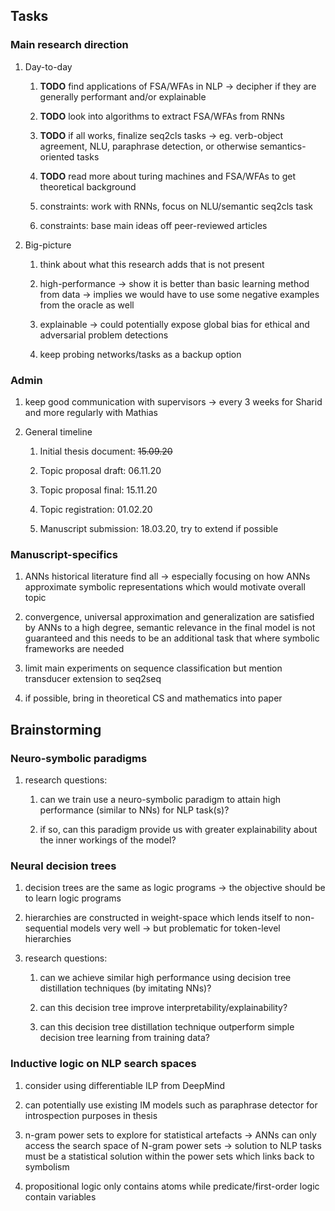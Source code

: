 Tasks
-----

### Main research direction

1.  Day-to-day

    1.  **TODO** find applications of FSA/WFAs in NLP -\>
        decipher if they are generally performant and/or explainable

    2.  **TODO** look into algorithms to extract FSA/WFAs
        from RNNs

    3.  **TODO** if all works, finalize seq2cls tasks -\> eg.
        verb-object agreement, NLU, paraphrase detection, or otherwise
        semantics-oriented tasks

    4.  **TODO** read more about turing machines and FSA/WFAs
        to get theoretical background

    5.  constraints: work with RNNs, focus on NLU/semantic seq2cls task

    6.  constraints: base main ideas off peer-reviewed articles

2.  Big-picture

    1.  think about what this research adds that is not present

    2.  high-performance -\> show it is better than basic learning
        method from data -\> implies we would have to use some negative
        examples from the oracle as well

    3.  explainable -\> could potentially expose global bias for ethical
        and adversarial problem detections

    4.  keep probing networks/tasks as a backup option

### Admin

1.  keep good communication with supervisors -\> every 3 weeks for
    Sharid and more regularly with Mathias

2.  General timeline

    1.  Initial thesis document: ~~15.09.20~~

    2.  Topic proposal draft: 06.11.20

    3.  Topic proposal final: 15.11.20

    4.  Topic registration: 01.02.20

    5.  Manuscript submission: 18.03.20, try to extend if possible

### Manuscript-specifics

1.  ANNs historical literature find all -\> especially focusing on how
    ANNs approximate symbolic representations which would motivate
    overall topic

2.  convergence, universal approximation and generalization are
    satisfied by ANNs to a high degree, semantic relevance in the final
    model is not guaranteed and this needs to be an additional task that
    where symbolic frameworks are needed

3.  limit main experiments on sequence classification but mention
    transducer extension to seq2seq

4.  if possible, bring in theoretical CS and mathematics into paper

Brainstorming
-------------

### Neuro-symbolic paradigms

1.  research questions:

    1.  can we train use a neuro-symbolic paradigm to attain high
        performance (similar to NNs) for NLP task(s)?

    2.  if so, can this paradigm provide us with greater explainability
        about the inner workings of the model?

### Neural decision trees

1.  decision trees are the same as logic programs -\> the objective
    should be to learn logic programs

2.  hierarchies are constructed in weight-space which lends itself to
    non-sequential models very well -\> but problematic for token-level
    hierarchies

3.  research questions:

    1.  can we achieve similar high performance using decision tree
        distillation techniques (by imitating NNs)?

    2.  can this decision tree improve interpretability/explainability?

    3.  can this decision tree distillation technique outperform simple
        decision tree learning from training data?

### Inductive logic on NLP search spaces

1.  consider using differentiable ILP from DeepMind

2.  can potentially use existing IM models such as paraphrase detector
    for introspection purposes in thesis

3.  n-gram power sets to explore for statistical artefacts -\> ANNs can
    only access the search space of N-gram power sets -\> solution to
    NLP tasks must be a statistical solution within the power sets which
    links back to symbolism

4.  propositional logic only contains atoms while predicate/first-order
    logic contain variables
